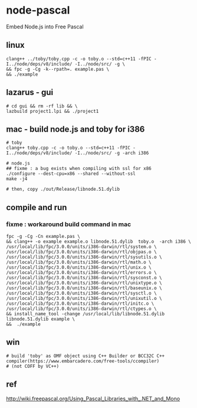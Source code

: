 # node-pascal
Embed Node.js into Free Pascal

## linux
```
clang++ ../toby/toby.cpp -c -o toby.o --std=c++11 -fPIC -I../node/deps/v8/include/ -I../node/src/ -g \
&& fpc -g -Cg -k--rpath=. example.pas \
&& ./example
```

## lazarus - gui
```
# cd gui && rm -rf lib && \
lazbuild project1.lpi && ./project1
```

## mac - build node.js and toby for i386
```
# toby
clang++ toby.cpp -c -o toby.o --std=c++11 -fPIC -I../node/deps/v8/include/ -I../node/src/ -g -arch i386

# node.js
## fixme : a bug exists when compiling with ssl for x86
./configure --dest-cpu=x86 --shared --without-ssl
make -j4

# then, copy ./out/Release/libnode.51.dylib
```

## compile and run
### fixme : workaround build command in mac
```
fpc -g -Cg -Cn example.pas \
&& clang++ -o example example.o libnode.51.dylib  toby.o  -arch i386 \
/usr/local/lib/fpc/3.0.0/units/i386-darwin/rtl/system.o \
/usr/local/lib/fpc/3.0.0/units/i386-darwin/rtl/objpas.o \
/usr/local/lib/fpc/3.0.0/units/i386-darwin/rtl/sysutils.o \
/usr/local/lib/fpc/3.0.0/units/i386-darwin/rtl/math.o \
/usr/local/lib/fpc/3.0.0/units/i386-darwin/rtl/unix.o \
/usr/local/lib/fpc/3.0.0/units/i386-darwin/rtl/errors.o \
/usr/local/lib/fpc/3.0.0/units/i386-darwin/rtl/sysconst.o \
/usr/local/lib/fpc/3.0.0/units/i386-darwin/rtl/unixtype.o \
/usr/local/lib/fpc/3.0.0/units/i386-darwin/rtl/baseunix.o \
/usr/local/lib/fpc/3.0.0/units/i386-darwin/rtl/sysctl.o \
/usr/local/lib/fpc/3.0.0/units/i386-darwin/rtl/unixutil.o \
/usr/local/lib/fpc/3.0.0/units/i386-darwin/rtl/initc.o \
/usr/local/lib/fpc/3.0.0/units/i386-darwin/rtl/ctypes.o \
&& install_name_tool -change /usr/local/lib/libnode.51.dylib libnode.51.dylib example \
&&  ./example
```

## win
```
# build 'toby' as OMF object using C++ Builder or BCC32C C++ compiler(https://www.embarcadero.com/free-tools/ccompiler)
# (not COFF by VC++)
```

## ref
http://wiki.freepascal.org/Using_Pascal_Libraries_with_.NET_and_Mono
